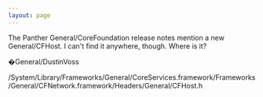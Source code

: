 ```yaml
---
layout: page
---
```


The Panther General/CoreFoundation release notes mention a new General/CFHost. I can't find it anywhere, though. Where is it?

�General/DustinVoss

/System/Library/Frameworks/General/CoreServices.framework/Frameworks/General/CFNetwork.framework/Headers/General/CFHost.h